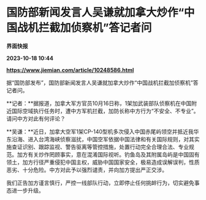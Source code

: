 # 国防部新闻发言人吴谦就加拿大炒作“中国战机拦截加侦察机”答记者问
**界面快报**

**2023-10-18 10:44**

**https://www.jiemian.com/article/10248586.html**

据“国防部发布”，国防部新闻发言人吴谦就加拿大炒作“中国战机拦截加侦察机”答记者问。

**记者：**据报道，加拿大军方官员10月16日称，1架加武装部队侦察机在中国附近国际空域执行任务时，遭中方军机拦截，加防长称中方行为“不安全、不专业”。请问中方对此有何评论？

**吴谦：**近日，加拿大空军1架CP-140型机多次侵入中国赤尾屿领空并抵近我华东沿海、进入台湾海峡侦察滋扰，中国空军依据中国法律和有关国际规则，对其实施查证识别、跟踪监视、警告驱离等管控措施，处置行动完全合理合法、专业规范。加方有关炒作罔顾事实，意在混淆国际视听。钓鱼岛及其附属岛屿是中国固有领土，加方行径严重侵犯中国主权，威胁中国国家安全，极易造成误解误判，性质恶劣、十分危险。中方对此予以强烈谴责，并向加方提出严正交涉。

我们正告加方谨言慎行，严控一线部队行动，立即停止任何挑衅行为，切实避免事态进一步升级。